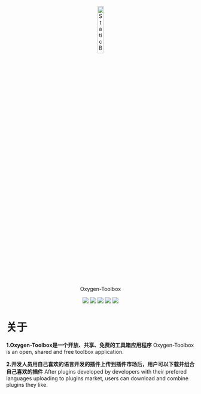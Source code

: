 <center><img src="https://airpicture.pages.dev/file/0e5d7b5234943676b0799.png" alt="Static Badge" width="18%;" /></center>

​														                                        <center>Oxygen-Toolbox</center>

<p align="center">
  <img src="https://img.shields.io/badge/state-coding-light" />
  <img src="https://img.shields.io/badge/language-Python-light" />
  <img src="https://img.shields.io/badge/IDE-Pycharm-light" />
  <img src="https://img.shields.io/badge/licence-AGPL3.0-orange" />
  <img src="https://img.shields.io/badge/time-1month-blue" />
</p>

# 关于

**1.Oxygen-Toolbox是一个开放、共享、免费的工具箱应用程序**
   Oxygen-Toolbox is an open, shared and free toolbox application.

**2.开发人员用自己喜欢的语言开发的插件上传到插件市场后，用户可以下载并组合自己喜欢的插件**
   After plugins developed by developers with their prefered languages uploading to plugins market, users can download and combine plugins they like.